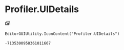 # Profiler.UIDetails
![](/img/Profiler.UIDetails.png)

``` CSharp
EditorGUIUtility.IconContent("Profiler.UIDetails")
```
```
-7135300958361011667
```
